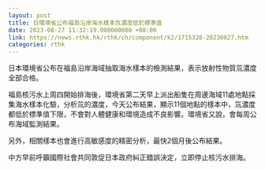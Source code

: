 ```yaml
---
layout: post
title: 日環境省公布福島沿岸海水樣本氚濃度低於標準值
date: 2023-08-27 11:32:19.000000000 +08:00
link: https://news.rthk.hk/rthk/ch/component/k2/1715328-20230827.htm
categories: rthk
---
```


日本環境省公布在福島沿岸海域抽取海水樣本的檢測結果，表示放射性物質氚濃度全部合格。

福島核污水上周四開始排海後，環境省第二天早上派出船隻在周邊海域11處地點採集海水樣本化驗，分析氚的濃度，今天公布結果，顯示11個地點的樣本中，氚濃度都低於標準值下限，不會對人體健康和環境造成不良影響。環境省又說，會每周公布海域監測結果。

另外，相關樣本也會進行高敏感度的精密分析，最快2個月後公布結果。

中方早前呼籲國際社會共同敦促日本政府糾正錯誤決定，立即停止核污水排海。
